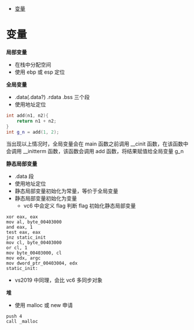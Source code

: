 
<!-- @import "[TOC]" {cmd="toc" depthFrom=1 depthTo=6 orderedList=false} -->

<!-- code_chunk_output -->

- [变量](#变量)

<!-- /code_chunk_output -->


# 变量

**局部变量**
* 在栈中分配空间
* 使用 ebp 或 esp 定位

**全局变量**
* .data(.data?) .rdata .bss 三个段
* 使用地址定位

``` C++
int add(n1, n2){
    return n1 + n2;
}
int g_n = add(1, 2);
```

当出现以上情况时，全局变量会在 main 函数之前调用 __cinit 函数，在该函数中会调用 __initterm 函数，该函数会调用 add 函数，将结果赋值给全局变量 g_n

**静态局部变量**
* .data 段
* 使用地址定位
* 静态局部变量初始化为常量，等价于全局变量
* 静态局部变量初始化为变量
  * vc6 中会定义 flag 判断 flag 初始化静态局部变量
``` masm
xor eax, eax
mov al, byte_00403000
and eax, 1
test eax, eax
jnz static_init
mov cl, byte_00403000
or cl, 1
mov byte_00403000, cl
mov edx, argc
mov dword_ptr_00403004, edx
static_init:
```
  * vs2019 中同理，会比 vc6 多同步对象

**堆**
* 使用 malloc 或 new 申请

``` masm
push 4
call _malloc
```